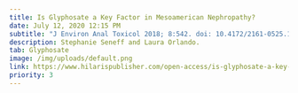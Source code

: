 ```yaml
---
title: Is Glyphosate a Key Factor in Mesoamerican Nephropathy?
date: July 12, 2020 12:15 PM
subtitle: "J Environ Anal Toxicol 2018; 8:542. doi: 10.4172/2161-0525.1000542"
description: Stephanie Seneff and Laura Orlando.
tab: Glyphosate
image: /img/uploads/default.png
link: https://www.hilarispublisher.com/open-access/is-glyphosate-a-key-factor-in-mesoamerican-nephropathy-2161-0525-1000542.pdf
priority: 3
---
```

